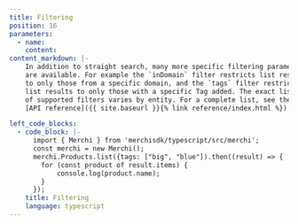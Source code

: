 ```yaml
---
title: Filtering
position: 16
parameters:
  - name:
    content:
content_markdown: |-
    In addition to straight search, many more specific filtering parameters
    are available. For example the `inDomain` filter restricts list results
    to only those from a specific domain, and the `tags` filter restricts
    list results to only those with a specific Tag added. The exact list
    of supported filters varies by entity. For a complete list, see the
    [API reference]({{ site.baseurl }}{% link reference/index.html %}).

left_code_blocks:
  - code_block: |-
      import { Merchi } from 'merchisdk/typescript/src/merchi';
      const merchi = new Merchi();
      merchi.Products.list({tags: ["big", "blue"]).then((result) => {
        for (const product of result.items) {
            console.log(product.name);
        }
      });
    title: Filtering
    language: typescript
---
```

